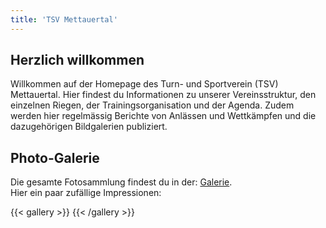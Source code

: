 ```yaml
---
title: 'TSV Mettauertal'
---
```


Herzlich willkommen
-------------------

Willkommen auf der Homepage des Turn- und Sportverein (TSV) Mettauertal.
Hier findest du Informationen zu unserer Vereinsstruktur,
den einzelnen Riegen, der Trainingsorganisation und der Agenda.
Zudem werden hier regelmässig Berichte von Anlässen und Wettkämpfen und die dazugehörigen Bildgalerien publiziert.


Photo-Galerie
-------------

Die gesamte Fotosammlung findest du in der: [Galerie](https://gallery.tsvmettauertal.ch/).  
Hier ein paar zufällige Impressionen:

{{< gallery >}}
{{< /gallery >}}
<div id="random_image" class="gallery" style="postion: relative">
  <script type="text/javascript"
	  src="//gallery.tsvmettauertal.ch/piwigo-random/piwigo-random-backend.php"
	  async>
  </script>
</div>
